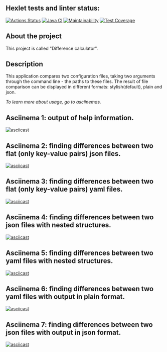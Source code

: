 ## Hexlet tests and linter status:
[![Actions Status](https://github.com/dariakoval/java-project-71/actions/badge.svg)](https://github.com/dariakoval/java-project-71/actions/workflows/hexlet-check.yml)                [![Java CI](https://github.com/dariakoval/java-project-71/actions/workflows/generate.yml/badge.svg)](https://github.com/dariakoval/java-project-71/actions/workflows/generate.yml)                [![Maintainability](https://api.codeclimate.com/v1/badges/24b9f20c4dde45de5998/maintainability)](https://codeclimate.com/github/dariakoval/java-project-71/maintainability)              [![Test Coverage](https://api.codeclimate.com/v1/badges/24b9f20c4dde45de5998/test_coverage)](https://codeclimate.com/github/dariakoval/java-project-71/test_coverage)

## About the project
This project is called "Difference calculator".

## Description
This application compares two configuration files, taking two arguments through the command line - the paths to these files. The result of file comparison can be displayed in different formats: stylish(default), plain and json.

*To learn more about usage, go to asciinemas.*

## Asciinema 1: output of help information.
[![asciicast](https://asciinema.org/a/1F1ReFztilrot8PTso5iyekcc.svg)](https://asciinema.org/a/1F1ReFztilrot8PTso5iyekcc)

## Asciinema 2: finding differences between two flat (only key-value pairs) json files.
[![asciicast](https://asciinema.org/a/EIvQNFr5uwc1SFklNgOzjX9VL.svg)](https://asciinema.org/a/EIvQNFr5uwc1SFklNgOzjX9VL)

## Asciinema 3: finding differences between two flat (only key-value pairs) yaml files.
[![asciicast](https://asciinema.org/a/kpg3ACJcF3Ob6ayHthC1ZtW2S.svg)](https://asciinema.org/a/kpg3ACJcF3Ob6ayHthC1ZtW2S)

## Asciinema 4: finding differences between two json files with nested structures.
[![asciicast](https://asciinema.org/a/gzIu4xTyPxDUA07vwJRm6bsNI.svg)](https://asciinema.org/a/gzIu4xTyPxDUA07vwJRm6bsNI)

## Asciinema 5: finding differences between two yaml files with nested structures.
[![asciicast](https://asciinema.org/a/CiRn1wJrhq1Jr8Hx0PrRc9sUZ.svg)](https://asciinema.org/a/CiRn1wJrhq1Jr8Hx0PrRc9sUZ)

## Asciinema 6: finding differences between two yaml files with output in plain format.
[![asciicast](https://asciinema.org/a/DD7mzjm02D7dBnHBYcTWWi51u.svg)](https://asciinema.org/a/DD7mzjm02D7dBnHBYcTWWi51u)

## Asciinema 7: finding differences between two json files with output in json format.
[![asciicast](https://asciinema.org/a/6fV2jBGXCzCUWDkpu7bsWNgMi.svg)](https://asciinema.org/a/6fV2jBGXCzCUWDkpu7bsWNgMi)
